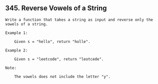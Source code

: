 ## 345\. Reverse Vowels of a String

    Write a function that takes a string as input and reverse only the vowels of a string.
    
    Example 1:
        
        Given s = "hello", return "holle".
    
    Example 2:
        
        Given s = "leetcode", return "leotcede".
    
    Note:
    
        The vowels does not include the letter "y".